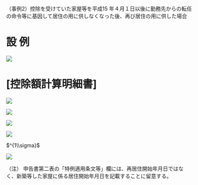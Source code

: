 （事例2）控除を受けていた家屋等を平成15 年４月１日以後に勤務先からの転任の命令等に基因して居住の用に供しなくなった後、再び居住の用に供した場合

# 設 例

![](https://www.nta.go.jp/tmp/216bfec9-7d4e-4ad2-8bb9-eb1880314827/images/1abf2094e81535839eb5eb157cc09744477690a62828b64f83dced3e436666af.jpg)

# \[控除額計算明細書\]

![](https://www.nta.go.jp/tmp/216bfec9-7d4e-4ad2-8bb9-eb1880314827/images/51d62de2f204401e8a36bf959ab99406fe87b358f11cbe886e3586066d1fd2b0.jpg)

![](https://www.nta.go.jp/tmp/216bfec9-7d4e-4ad2-8bb9-eb1880314827/images/a04ce48acc588b6d1d5c7d4498593fe9feb118332516fc3a292a0f66b4e7ca49.jpg)

![](https://www.nta.go.jp/tmp/216bfec9-7d4e-4ad2-8bb9-eb1880314827/images/abfe44c1a8e169a5751b9d5cabfe667ccc0d3c0b70ec0a5a8dcf406b897accad.jpg)

![](https://www.nta.go.jp/tmp/216bfec9-7d4e-4ad2-8bb9-eb1880314827/images/a3581db889b3e2a46204de066290ad546ea30953a66e01be3cce341f37a77f48.jpg)

$^{1\\sigma}$

![](https://www.nta.go.jp/tmp/216bfec9-7d4e-4ad2-8bb9-eb1880314827/images/3530e95496e905f04c21caab74131785b60069e93d6205ce2f9f0c9262972d44.jpg)

（注） 申告書第二表の「特例適用条文等」欄には、再居住開始年月日ではなく、新築等した家屋に係る居住開始年月日を記載することに留意する。